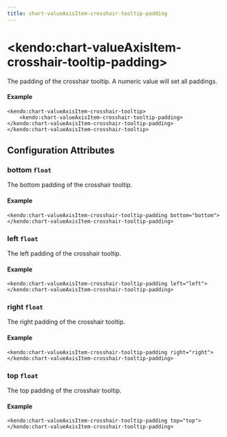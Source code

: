 ```yaml
---
title: chart-valueAxisItem-crosshair-tooltip-padding
---
```


# \<kendo:chart-valueAxisItem-crosshair-tooltip-padding\>

The padding of the crosshair tooltip. A numeric value will set all paddings.

#### Example
    <kendo:chart-valueAxisItem-crosshair-tooltip>
        <kendo:chart-valueAxisItem-crosshair-tooltip-padding></kendo:chart-valueAxisItem-crosshair-tooltip-padding>
    </kendo:chart-valueAxisItem-crosshair-tooltip>

## Configuration Attributes

### bottom `float`

The bottom padding of the crosshair tooltip.

#### Example
    <kendo:chart-valueAxisItem-crosshair-tooltip-padding bottom="bottom">
    </kendo:chart-valueAxisItem-crosshair-tooltip-padding>

### left `float`

The left padding of the crosshair tooltip.

#### Example
    <kendo:chart-valueAxisItem-crosshair-tooltip-padding left="left">
    </kendo:chart-valueAxisItem-crosshair-tooltip-padding>

### right `float`

The right padding of the crosshair tooltip.

#### Example
    <kendo:chart-valueAxisItem-crosshair-tooltip-padding right="right">
    </kendo:chart-valueAxisItem-crosshair-tooltip-padding>

### top `float`

The top padding of the crosshair tooltip.

#### Example
    <kendo:chart-valueAxisItem-crosshair-tooltip-padding top="top">
    </kendo:chart-valueAxisItem-crosshair-tooltip-padding>

